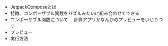 

- JetpackComposeとは
 - 特徴、コンポーザブル関数をパズルみたいに組み合わせてできる
 - コンポーザブル関数について
 　計算アプリかなんかのプレビューをいじりつつ
- プレビュー
- 実行方法
